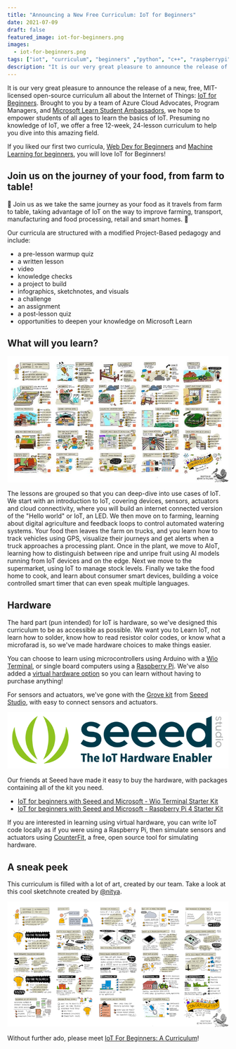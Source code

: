 ```yaml
---
title: "Announcing a New Free Curriculum: IoT for Beginners"
date: 2021-07-09
draft: false
featured_image: iot-for-beginners.png
images: 
  - iot-for-beginners.png
tags: ["iot", "curriculum", "beginners" ,"python", "c++", "raspberrypi", "arduino"]
description: "It is our very great pleasure to announce the release of a new, free, MIT-licensed open-source curriculum all about the Internet of Things: IoT for Beginners"
---
```


It is our very great pleasure to announce the release of a new, free, MIT-licensed open-source curriculum all about the Internet of Things: [IoT for Beginners](https://aka.ms/iot-beginners). Brought to you by a team of Azure Cloud Advocates, Program Managers, and [Microsoft Learn Student Ambassadors](https://studentambassadors.microsoft.com/), we hope to empower students of all ages to learn the basics of IoT. Presuming no knowledge of IoT, we offer a free 12-week, 24-lesson curriculum to help you dive into this amazing field.

If you liked our first two curricula, [Web Dev for Beginners](https://aka.ms/webdev-beginners) and [Machine Learning for beginners](https://aka.ms/ml-beginners), you will love IoT for Beginners!

## Join us on the journey of your food, from farm to table!

🌽 Join us as we take the same journey as your food as it travels from farm to table, taking advantage of IoT on the way to improve farming, transport, manufacturing and food processing, retail and smart homes. 🌽

Our curricula are structured with a modified Project-Based pedagogy and include:

- a pre-lesson warmup quiz
- a written lesson
- video
- knowledge checks
- a project to build
- infographics, sketchnotes, and visuals
- a challenge
- an assignment
- a post-lesson quiz
- opportunities to deepen your knowledge on Microsoft Learn

## What will you learn?

![The curriculum roadmap](Roadmap.jpg)

The lessons are grouped so that you can deep-dive into use cases of IoT. We start with an introduction to IoT, covering devices, sensors, actuators and cloud connectivity, where you will build an internet connected version of the "Hello world" or IoT, an LED. We then move on to farming, learning about digital agriculture and feedback loops to control automated watering systems. Your food then leaves the farm on trucks, and you learn how to track vehicles using GPS, visualize their journeys and get alerts when a truck approaches a processing plant. Once in the plant, we move to AIoT, learning how to distinguish between ripe and unripe fruit using AI models running from IoT devices and on the edge. Next we move to the supermarket, using IoT to manage stock levels. Finally we take the food home to cook, and learn about consumer smart devices, building a voice controlled smart timer that can even speak multiple languages.

## Hardware

The hard part (pun intended) for IoT is hardware, so we've designed this curriculum to be as accessible as possible. We want you to Learn IoT, not learn how to solder, know how to read resistor color codes, or know what a microfarad is, so we've made hardware choices to make things easier.

You can choose to learn using microcontrollers using Arduino with a [Wio Terminal](https://www.seeedstudio.com/Wio-Terminal-p-4509.html), or single board computers using a [Raspberry Pi](https://www.raspberrypi.org/products/raspberry-pi-4-model-b/). We've also added a [virtual hardware option](https://github.com/CounterFit-IoT) so you can learn without having to purchase anything!

For sensors and actuators, we've gone with the [Grove kit](https://www.seeedstudio.com/category/Grove-c-1003.html) from [Seeed Studio](https://www.seeedstudio.com/), with easy to connect sensors and actuators.

![The Seeed studio logo](seeed.png)

Our friends at Seeed have made it easy to buy the hardware, with packages containing all of the kit you need.

* [IoT for beginners with Seeed and Microsoft - Wio Terminal Starter Kit](https://www.seeedstudio.com/IoT-for-beginners-with-Seeed-and-Microsoft-Wio-Terminal-Starter-Kit-p-5006.html)
* [IoT for beginners with Seeed and Microsoft - Raspberry Pi 4 Starter Kit](https://www.seeedstudio.com/IoT-for-beginners-with-Seeed-and-Microsoft-Raspberry-Pi-Starter-Kit.html)

If you are interested in learning using virtual hardware, you can write IoT code locally as if you were using a Raspberry Pi, then simulate sensors and actuators using [CounterFit](https://github.com/CounterFit-IoT), a free, open source tool for simulating hardware.

## A sneak peek
This curriculum is filled with a lot of art, created by our team. Take a look at this cool sketchnote created by [@nitya](https://twitter.com/nitya).

![A sketch note visualizing lesson 1 of the curriculum](sketchnote.png)

Without further ado, please meet [IoT For Beginners: A Curriculum](https://aka.ms/iot-beginners)!
